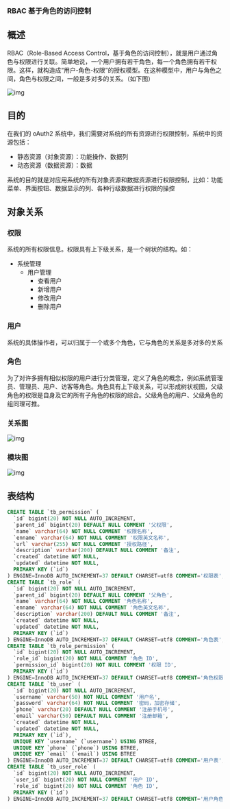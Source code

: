 ### RBAC 基于角色的访问控制



## 概述

RBAC（Role-Based Access Control，基于角色的访问控制），就是用户通过角色与权限进行关联。简单地说，一个用户拥有若干角色，每一个角色拥有若干权限。这样，就构造成“用户-角色-权限”的授权模型。在这种模型中，用户与角色之间，角色与权限之间，一般是多对多的关系。（如下图）

![img](/subject/e05470fa06dbe31.png)

## 目的

在我们的 oAuth2 系统中，我们需要对系统的所有资源进行权限控制，系统中的资源包括：

- 静态资源（对象资源）：功能操作、数据列
- 动态资源（数据资源）：数据

系统的目的就是对应用系统的所有对象资源和数据资源进行权限控制，比如：功能菜单、界面按钮、数据显示的列、各种行级数据进行权限的操控

## 对象关系

### 权限

系统的所有权限信息。权限具有上下级关系，是一个树状的结构。如：

- 系统管理
  - 用户管理
    - 查看用户
    - 新增用户
    - 修改用户
    - 删除用户

### 用户

系统的具体操作者，可以归属于一个或多个角色，它与角色的关系是多对多的关系

### 角色

为了对许多拥有相似权限的用户进行分类管理，定义了角色的概念，例如系统管理员、管理员、用户、访客等角色。角色具有上下级关系，可以形成树状视图，父级角色的权限是自身及它的所有子角色的权限的综合。父级角色的用户、父级角色的组同理可推。

### 关系图

![img](/subject/30436b385e18435.png)

### 模块图

![img](/subject/2c31e4897dd956e.png)

## 表结构

```sql
CREATE TABLE `tb_permission` (
  `id` bigint(20) NOT NULL AUTO_INCREMENT,
  `parent_id` bigint(20) DEFAULT NULL COMMENT '父权限',
  `name` varchar(64) NOT NULL COMMENT '权限名称',
  `enname` varchar(64) NOT NULL COMMENT '权限英文名称',
  `url` varchar(255) NOT NULL COMMENT '授权路径',
  `description` varchar(200) DEFAULT NULL COMMENT '备注',
  `created` datetime NOT NULL,
  `updated` datetime NOT NULL,
  PRIMARY KEY (`id`)
) ENGINE=InnoDB AUTO_INCREMENT=37 DEFAULT CHARSET=utf8 COMMENT='权限表';
CREATE TABLE `tb_role` (
  `id` bigint(20) NOT NULL AUTO_INCREMENT,
  `parent_id` bigint(20) DEFAULT NULL COMMENT '父角色',
  `name` varchar(64) NOT NULL COMMENT '角色名称',
  `enname` varchar(64) NOT NULL COMMENT '角色英文名称',
  `description` varchar(200) DEFAULT NULL COMMENT '备注',
  `created` datetime NOT NULL,
  `updated` datetime NOT NULL,
  PRIMARY KEY (`id`)
) ENGINE=InnoDB AUTO_INCREMENT=37 DEFAULT CHARSET=utf8 COMMENT='角色表';
CREATE TABLE `tb_role_permission` (
  `id` bigint(20) NOT NULL AUTO_INCREMENT,
  `role_id` bigint(20) NOT NULL COMMENT '角色 ID',
  `permission_id` bigint(20) NOT NULL COMMENT '权限 ID',
  PRIMARY KEY (`id`)
) ENGINE=InnoDB AUTO_INCREMENT=37 DEFAULT CHARSET=utf8 COMMENT='角色权限表';
CREATE TABLE `tb_user` (
  `id` bigint(20) NOT NULL AUTO_INCREMENT,
  `username` varchar(50) NOT NULL COMMENT '用户名',
  `password` varchar(64) NOT NULL COMMENT '密码，加密存储',
  `phone` varchar(20) DEFAULT NULL COMMENT '注册手机号',
  `email` varchar(50) DEFAULT NULL COMMENT '注册邮箱',
  `created` datetime NOT NULL,
  `updated` datetime NOT NULL,
  PRIMARY KEY (`id`),
  UNIQUE KEY `username` (`username`) USING BTREE,
  UNIQUE KEY `phone` (`phone`) USING BTREE,
  UNIQUE KEY `email` (`email`) USING BTREE
) ENGINE=InnoDB AUTO_INCREMENT=37 DEFAULT CHARSET=utf8 COMMENT='用户表';
CREATE TABLE `tb_user_role` (
  `id` bigint(20) NOT NULL AUTO_INCREMENT,
  `user_id` bigint(20) NOT NULL COMMENT '用户 ID',
  `role_id` bigint(20) NOT NULL COMMENT '角色 ID',
  PRIMARY KEY (`id`)
) ENGINE=InnoDB AUTO_INCREMENT=37 DEFAULT CHARSET=utf8 COMMENT='用户角色表';
```